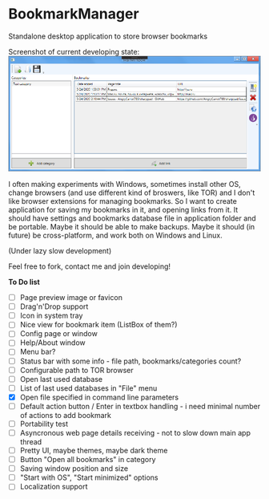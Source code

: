 # BookmarkManager
Standalone desktop application to store browser bookmarks

Screenshot of current developing state:
![Main window screenshot](screenshot.png)

I often making experiments with Windows, sometimes install other OS, change browsers (and use different kind of broswers, like TOR) and I don't like browser extensions for managing bookmarks. So I want to create application for saving my bookmarks in it, and opening links from it. It should have settings and bookmarks database file in application folder and be portable. Maybe it should be able to make backups. Maybe it should (in future) be cross-platform, and work both on Windows and Linux.

(Under lazy slow development)

Feel free to fork, contact me and join developing!


**To Do list**

- [ ] Page preview image or favicon
- [ ] Drag'n'Drop support
- [ ] Icon in system tray
- [ ] Nice view for bookmark item (ListBox of them?)
- [ ] Config page or window
- [ ] Help/About window
- [ ] Menu bar?
- [ ] Status bar with some info - file path, bookmarks/categories count?
- [ ] Configurable path to TOR browser
- [ ] Open last used database
- [ ] List of last used databases in "File" menu
- [x] Open file specified in command line parameters
- [ ] Default action button / Enter in textbox handling - i need minimal number of actions to add bookmark
- [ ] Portability test
- [ ] Asyncronous web page details receiving - not to slow down main app thread
- [ ] Pretty UI, maybe themes, maybe dark theme
- [ ] Button "Open all bookmarks" in category
- [ ] Saving window position and size
- [ ] "Start with OS", "Start minimized" options
- [ ] Localization support

